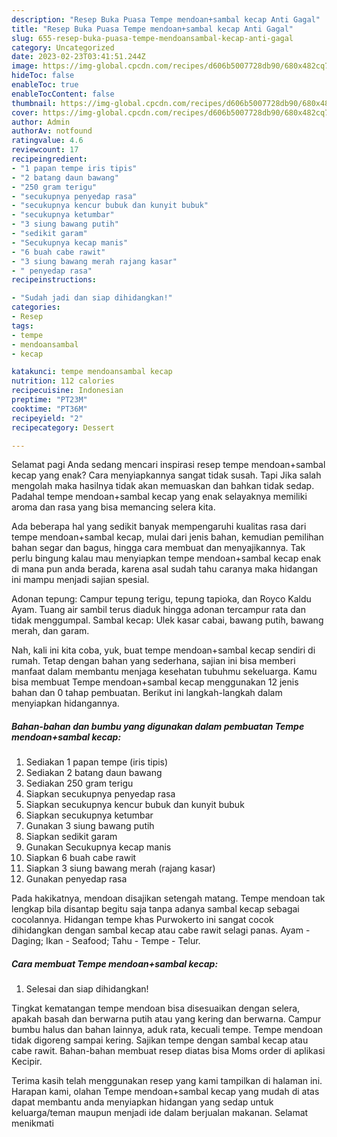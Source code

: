 ```yaml
---
description: "Resep Buka Puasa Tempe mendoan+sambal kecap Anti Gagal"
title: "Resep Buka Puasa Tempe mendoan+sambal kecap Anti Gagal"
slug: 655-resep-buka-puasa-tempe-mendoansambal-kecap-anti-gagal
category: Uncategorized
date: 2023-02-23T03:41:51.244Z
image: https://img-global.cpcdn.com/recipes/d606b5007728db90/680x482cq70/tempe-mendoansambal-kecap-foto-resep-utama.jpg
hideToc: false
enableToc: true
enableTocContent: false
thumbnail: https://img-global.cpcdn.com/recipes/d606b5007728db90/680x482cq70/tempe-mendoansambal-kecap-foto-resep-utama.jpg
cover: https://img-global.cpcdn.com/recipes/d606b5007728db90/680x482cq70/tempe-mendoansambal-kecap-foto-resep-utama.jpg
author: Admin
authorAv: notfound
ratingvalue: 4.6
reviewcount: 17
recipeingredient:
- "1 papan tempe iris tipis"
- "2 batang daun bawang"
- "250 gram terigu"
- "secukupnya penyedap rasa"
- "secukupnya kencur bubuk dan kunyit bubuk"
- "secukupnya ketumbar"
- "3 siung bawang putih"
- "sedikit garam"
- "Secukupnya kecap manis"
- "6 buah cabe rawit"
- "3 siung bawang merah rajang kasar"
- " penyedap rasa"
recipeinstructions:

- "Sudah jadi dan siap dihidangkan!"
categories:
- Resep
tags:
- tempe
- mendoansambal
- kecap

katakunci: tempe mendoansambal kecap 
nutrition: 112 calories
recipecuisine: Indonesian
preptime: "PT23M"
cooktime: "PT36M"
recipeyield: "2"
recipecategory: Dessert

---
```



Selamat pagi Anda sedang mencari inspirasi resep tempe mendoan+sambal kecap yang enak? Cara menyiapkannya sangat tidak susah. Tapi Jika salah mengolah maka hasilnya tidak akan memuaskan dan bahkan tidak sedap. Padahal tempe mendoan+sambal kecap yang enak selayaknya memiliki aroma dan rasa yang bisa memancing selera kita.


Ada beberapa hal yang sedikit banyak mempengaruhi kualitas rasa dari tempe mendoan+sambal kecap, mulai dari jenis bahan, kemudian pemilihan bahan segar dan bagus, hingga cara membuat dan menyajikannya. Tak perlu bingung kalau mau menyiapkan tempe mendoan+sambal kecap enak di mana pun anda berada, karena asal sudah tahu caranya maka hidangan ini mampu menjadi sajian spesial.

Adonan tepung: Campur tepung terigu, tepung tapioka, dan Royco Kaldu Ayam. Tuang air sambil terus diaduk hingga adonan tercampur rata dan tidak menggumpal. Sambal kecap: Ulek kasar cabai, bawang putih, bawang merah, dan garam.


Nah, kali ini kita coba, yuk, buat tempe mendoan+sambal kecap sendiri di rumah. Tetap dengan bahan yang sederhana, sajian ini bisa memberi manfaat dalam membantu menjaga kesehatan tubuhmu sekeluarga. Kamu bisa membuat Tempe mendoan+sambal kecap menggunakan 12 jenis bahan dan 0 tahap pembuatan. Berikut ini langkah-langkah dalam menyiapkan hidangannya.

<!--inarticleads1-->

##### Bahan-bahan dan bumbu yang digunakan dalam pembuatan Tempe mendoan+sambal kecap:

1. Sediakan 1 papan tempe (iris tipis)
1. Sediakan 2 batang daun bawang
1. Sediakan 250 gram terigu
1. Siapkan secukupnya penyedap rasa
1. Siapkan secukupnya kencur bubuk dan kunyit bubuk
1. Siapkan secukupnya ketumbar
1. Gunakan 3 siung bawang putih
1. Siapkan sedikit garam
1. Gunakan Secukupnya kecap manis
1. Siapkan 6 buah cabe rawit
1. Siapkan 3 siung bawang merah (rajang kasar)
1. Gunakan  penyedap rasa


Pada hakikatnya, mendoan disajikan setengah matang. Tempe mendoan tak lengkap bila disantap begitu saja tanpa adanya sambal kecap sebagai cocolannya. Hidangan tempe khas Purwokerto ini sangat cocok dihidangkan dengan sambal kecap atau cabe rawit selagi panas. Ayam - Daging; Ikan - Seafood; Tahu - Tempe - Telur. 

<!--inarticleads2-->

##### Cara membuat Tempe mendoan+sambal kecap:


1. Selesai dan siap dihidangkan!

Tingkat kematangan tempe mendoan bisa disesuaikan dengan selera, apakah basah dan berwarna putih atau yang kering dan berwarna. Campur bumbu halus dan bahan lainnya, aduk rata, kecuali tempe. Tempe mendoan tidak digoreng sampai kering. Sajikan tempe dengan sambal kecap atau cabe rawit. Bahan-bahan membuat resep diatas bisa Moms order di aplikasi Kecipir. 

Terima kasih telah menggunakan resep yang kami tampilkan di halaman ini. Harapan kami, olahan Tempe mendoan+sambal kecap yang mudah di atas dapat membantu anda menyiapkan hidangan yang sedap untuk keluarga/teman maupun menjadi ide dalam berjualan makanan. Selamat menikmati
